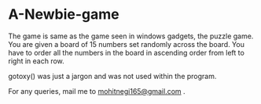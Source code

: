 # A-Newbie-game
The game is same as the game seen in windows gadgets, the puzzle game.
You are given a board of 15 numbers set randomly across the board.
You have to order all the numbers in the board in ascending order from left to right in each row.

gotoxy() was just a jargon and was not used within the program.

For any queries, mail me to mohitnegi165@gmail.com .
